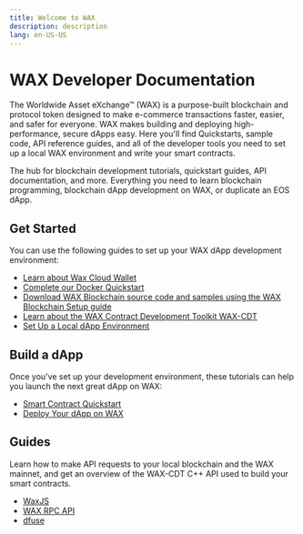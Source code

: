 ```yaml
---
title: Welcome to WAX
description: description
lang: en-US-US
---
```


# WAX Developer Documentation

The Worldwide Asset eXchange™ (WAX) is a purpose-built blockchain and protocol token designed to make e-commerce transactions faster, easier, and safer for everyone. WAX makes building and deploying high-performance, secure dApps easy. Here you'll find Quickstarts, sample code, API reference guides, and all of the developer tools you need to set up a local WAX environment and write your smart contracts.

The hub for blockchain development tutorials, quickstart guides, API documentation, and more. Everything you need to learn blockchain programming, blockchain dApp development on WAX, or duplicate an EOS dApp.

## Get Started
You can use the following guides to set up your WAX dApp development environment:

* [Learn about Wax Cloud Wallet](/en/wax-cloud-wallet/)
* [Complete our Docker Quickstart](/en/dapp-development/docker-setup/)
* [Download WAX Blockchain source code and samples using the WAX Blockchain Setup guide](/en/dapp-development/wax-blockchain-setup/)
* [Learn about the WAX Contract Development Toolkit WAX-CDT](/en/dapp-development/wax-cdt/)
* [Set Up a Local dApp Environment](/en/dapp-development/setup-local-dapp-environment/)

## Build a dApp
Once you’ve set up your development environment, these tutorials can help you launch the next great dApp on WAX:

* [Smart Contract Quickstart](/en/dapp-development/smart-contract-quickstart/) 
* [Deploy Your dApp on WAX](/en/dapp-development/deploy-dapp-on-wax/deploy_source)

## Guides
Learn how to make API requests to your local blockchain and the WAX mainnet, and get an overview of the WAX-CDT C++ API used to build your smart contracts.

* [WaxJS](/en/wax-cloud-wallet/waxjs/)
* [WAX RPC API](/en/api-reference/rpc_api)
* [dfuse](/en/api-reference/dfuse/)
